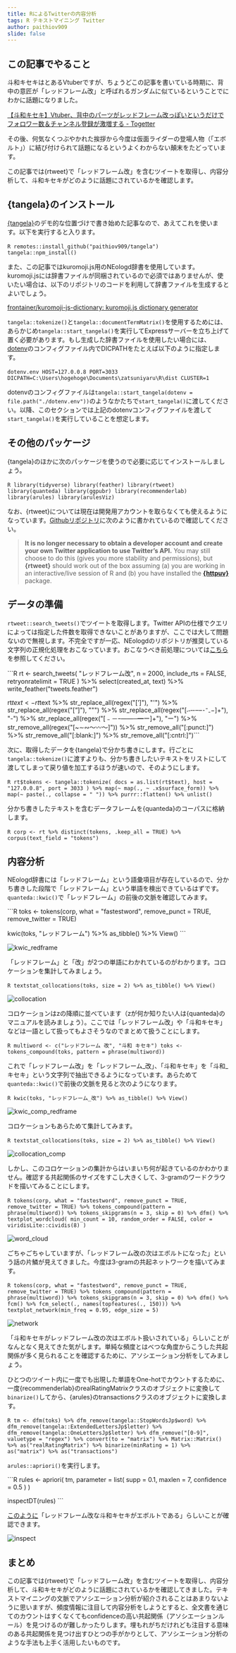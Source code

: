 ```yaml
---
title: RによるTwitterの内容分析
tags: R テキストマイニング Twitter
author: paithiov909
slide: false
---
```


## この記事でやること

斗和キセキはとあるVtuberですが、ちょうどこの記事を書いている時期に、背中の意匠が「レッドフレーム改」と呼ばれるガンダムに似ているということでにわかに話題になりました。

[【斗和キセキ】Vtuber、背中のパーツがレッドフレーム改っぽいというだけでフォロワー数＆チャンネル登録が激増する - Togetter](https://togetter.com/li/1325312)

その後、何気なくつぶやかれた挨拶から今度は仮面ライダーの登場人物（「エボルト」）に結び付けられて話題になるというよくわからない顛末をたどっています。

この記事では{rtweet}で「レッドフレーム改」を含むツイートを取得し、内容分析して、斗和キセキがどのように話題にされているかを確認します。

## {tangela}のインストール

[{tangela}](https://qiita.com/paithiov909/items/27fe2def6e8d15261519)のデモ的な位置づけで書き始めた記事なので、あえてこれを使います。以下を実行すると入ります。

​```R
remotes::install_github("paithiov909/tangela")
tangela::npm_install()
​```

また、この記事ではkuromoji.js用のNEologd辞書を使用しています。kuromoji.jsには辞書ファイルが同梱されているので必須ではありませんが、使いたい場合は、以下のリポジトリのコードを利用して辞書ファイルを生成するとよいでしょう。

[frontainer/kuromoji-js-dictionary: kuromoji.js dictionary generator](https://github.com/frontainer/kuromoji-js-dictionary)

`tangela::tokenize()`と`tangela::documentTermMatrix()`を使用するためには、あらかじめ`tangela::start_tangela()`を実行してExpressサーバーを立ち上げて置く必要があります。もし生成した辞書ファイルを使用したい場合には、[dotenv](https://www.npmjs.com/package/dotenv)のコンフィグファイル内でDICPATHをたとえば以下のように指定します。

​```dotenv.env
HOST=127.0.0.8
PORT=3033
DICPATH=C:\Users\hogehoge\Documents\zatsuniyaru\R\dist
CLUSTER=1
​```

dotenvのコンフィグファイルは`tangela::start_tangela(dotenv = file.path("./dotenv.env"))`のようなかたちで`start_tangela()`に渡してください。以降、このセクションでは上記のdotenvコンフィグファイルを渡して`start_tangela()`を実行していることを想定します。

## その他のパッケージ

{tangela}のほかに次のパッケージを使うので必要に応じてインストールしましょう。

​```R
library(tidyverse)
library(feather)
library(rtweet)
library(quanteda)
library(ggpubr)
library(recommenderlab)
library(arules)
library(arulesViz)
​```

なお、{rtweet}については現在は開発用アカウントを取らなくても使えるようになっています。[Githubリポジトリ](https://github.com/mkearney/rtweet#api-authorization)に次のように書かれているので確認してください。

> **It is no longer necessary to obtain a developer account and create your own Twitter application to use Twitter’s API.** You may still choose to do this (gives you more stability and permissions), but **{rtweet}** should work out of the box assuming (a) you are working in an interactive/live session of R and (b) you have installed the [**{httpuv}**](https://github.com/rstudio/httpuv) package.

## データの準備

`rtweet::search_tweets()`でツイートを取得します。Twitter APIの仕様でクエリによっては指定した件数を取得できないことがありますが、ここでは大して問題ないので無視します。不完全ですが一応、NEologdのリポジトリが推奨している文字列の正規化処理をおこなっています。おこなうべき前処理については[こちら](https://github.com/neologd/mecab-ipadic-neologd/wiki/Regexp.ja)を参照してください。

​```R
rt <- search_tweets(
    "レッドフレーム改",
    n = 2000,
    include_rts = FALSE,
    retryonratelimit = TRUE
) %>%
    select(created_at, text) %>%
    write_feather("tweets.feather")

rt$text <- rt$text %>%
    str_replace_all(regex("[’]"), "\'") %>%
    str_replace_all(regex("[”]"), "\"") %>%
    str_replace_all(regex("[˗֊‐‑‒–⁃⁻₋−]+"), "-") %>%
    str_replace_all(regex("[﹣－ｰ—―─━ー]+"), "ー") %>%
    str_remove_all(regex("[~∼∾〜〰～]")) %>%
    str_remove_all("[:punct:]") %>%
    str_remove_all("[:blank:]") %>%
    str_remove_all("[:cntrl:]")
​```

次に、取得したデータを{tangela}で分かち書きにします。行ごとに`tangela::tokenize()`に渡すよりも、分かち書きしたいテキストをリストにして渡してしまって戻り値を加工するほうが速いので、そのようにします。

​```R
rt$tokens <- tangela::tokenize(
    docs = as.list(rt$text),
    host = "127.0.0.8",
    port = 3033
) %>%
    map(~ map(., ~ .x$surface_form)) %>%
    map(~ paste(., collapse = " ")) %>%
    purrr::flatten() %>%
    unlist()
​```

分かち書きしたテキストを含むデータフレームを{quanteda}のコーパスに格納します。

​```R
corp <- rt %>%
    distinct(tokens, .keep_all = TRUE) %>%
    corpus(text_field = "tokens")
​```

## 内容分析

NEologd辞書には「レッドフレーム」という語彙項目が存在しているので、分かち書きした段階で「レッドフレーム」という単語を検出できているはずです。`quanteda::kwic()`で「レッドフレーム」の前後の文脈を確認してみます。

​```R
toks <- tokens(corp, what = "fastestword", remove_punct = TRUE, remove_twitter = TRUE)

kwic(toks, "レッドフレーム") %>%
    as_tibble() %>%
    View()
​```

![kwic_redframe](http://t29.pixhost.to/thumbs/352/101284950_kwic_redframe.png)

「レッドフレーム」と「改」が2つの単語にわかれているのがわかります。コロケーションを集計してみましょう。

​```R
textstat_collocations(toks, size = 2) %>%
    as_tibble() %>%
    View()
​```

![collocation](http://t29.pixhost.to/thumbs/352/101284947_collocation.png)

コロケーションはzの降順に並べています（zが何か知りたい人は{quanteda}のマニュアルを読みましょう）。ここでは「レッドフレーム改」や「斗和キセキ」などは一語として扱ってもよさそうなのでまとめて扱うことにします。

​```R
multiword <- c("レッドフレーム 改", "斗和 キセキ")
toks <- tokens_compound(toks, pattern = phrase(multiword))
​```

これで「レッドフレーム改」を「レッドフレーム\_改」、「斗和キセキ」を「斗和\_キセキ」という文字列で抽出できるようになっています。あらためて`quanteda::kwic()`で前後の文脈を見ると次のようになります。

​```R
kwic(toks, "レッドフレーム_改") %>%
    as_tibble() %>%
    View()
​```

![kwic_comp_redframe](https://t29.pixhost.to/thumbs/352/101284949_kwic_comp_redframe.png)

コロケーションもあらためて集計してみます。

​```R
textstat_collocations(toks, size = 2) %>%
    as_tibble() %>%
    View()
​```

![collocation_comp](https://t29.pixhost.to/thumbs/352/101284946_collacation_comp.png)

しかし、このコロケーションの集計からはいまいち何が起きているのかわかりません。確認する共起関係のサイズをすこし大きくして、3-gramのワードクラウドを描いてみることにします。

​```R
tokens(corp, what = "fastestword", remove_punct = TRUE, remove_twitter = TRUE) %>%
    tokens_compound(pattern = phrase(multiword)) %>%
    tokens_skipgrams(n = 3, skip = 0) %>%
    dfm() %>%
    textplot_wordcloud(
        min_count = 10,
        random_order = FALSE,
        color = viridisLite::cividis(8)
    )
​```

![word_cloud](https://t29.pixhost.to/thumbs/352/101284961_wordcloud.png)

ごちゃごちゃしていますが、「レッドフレーム改の次はエボルトになった」という話の片鱗が見えてきました。今度は3-gramの共起ネットワークを描いてみます。

​```R
tokens(corp, what = "fastestword", remove_punct = TRUE, remove_twitter = TRUE) %>%
    tokens_compound(pattern = phrase(multiword)) %>%
    tokens_skipgrams(n = 3, skip = 0) %>%
    dfm() %>%
    fcm() %>%
    fcm_select(., names(topfeatures(., 150))) %>%
    textplot_network(min_freq = 0.95, edge_size = 5)
​```

![network](https://t29.pixhost.to/thumbs/352/101284951_network.png)

「斗和キセキがレッドフレーム改の次はエボルト扱いされている」らしいことがなんとなく見えてきた気がします。単純な頻度とはべつな角度からこうした共起関係が多く見られることを確認するために、アソシエーション分析をしてみましょう。

ひとつのツイート内に一度でも出現した単語をOne-hotでカウントするために、一度{recommenderlab}のrealRatingMatrixクラスのオブジェクトに変換して`binarize()`してから、{arules}のtransactionsクラスのオブジェクトに変換します。

​```R
tm <- dfm(toks) %>%
    dfm_remove(tangela::StopWordsJp$word) %>%
    dfm_remove(tangela::ExtendedLettersJp$letter) %>%
    dfm_remove(tangela::OneLettersJp$letter) %>%
    dfm_remove("[0-9]", valuetype = "regex") %>%
	convert(to = "matrix") %>%
    Matrix::Matrix() %>%
    as("realRatingMatrix") %>%
    binarize(minRating = 1) %>%
    as("matrix") %>%
    as("transactions")
​```

`arules::apriori()`を実行します。

​```R
rules <- apriori(
    tm,
    parameter = list(
        supp = 0.1,
        maxlen = 7,
        confidence = 0.5
    )
)

inspectDT(rules)
​```

[このように](https://paithiov909.github.io/zatsuniyaru/)「レッドフレーム改な斗和キセキがエボルトである」らしいことが確認できます。

![inspect](https://t29.pixhost.to/thumbs/352/101284948_inspect.png)

## まとめ

この記事では{rtweet}で「レッドフレーム改」を含むツイートを取得し、内容分析して、斗和キセキがどのように話題にされているかを確認してきました。テキストマイニングの文脈でアソシエーション分析が紹介されることはあまりないように思いますが、頻度情報に注目して内容分析をしようとすると、全文書を通じてのカウントはすくなくてもconfidenceの高い共起関係（アソシエーションルール）を見つけるのが難しかったりします。埋もれがちだけれども注目する意味のある共起関係を見つけ出すひとつの手がかりとして、アソシエーション分析のような手法も上手く活用したいものです。